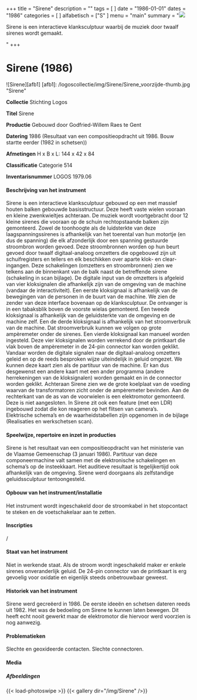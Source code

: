 ﻿+++
title = "Sirene"
description = ""
tags = [
]
date = "1986-01-01"
dates = "1986"
categories = [
]
alfabetisch = ["S"
]
menu = "main"
summary = "<a href='/logoscollectie/1986/sirene/'><img src='/logoscollectie/img/Sirene/Sirene_voorzijde-thumb.jpg'></a><p>Sirene is een interactieve klanksculptuur waarbij de muziek door twaalf sirenes wordt gemaakt.</p>"
+++

# Sirene (1986)

![Sirene][afb1]
[afb1]: /logoscollectie/img/Sirene/Sirene_voorzijde-thumb.jpg "Sirene"

**Collectie**
Stichting Logos

**Titel**
Sirene

**Productie**
Gebouwd door Godfried-Willem Raes te Gent

**Datering**
1986 (Resultaat van een compositieopdracht uit 1986. Bouw startte eerder (1982 in schetsen))

**Afmetingen**
H x B x L: 144 x 42 x 84

**Classificatie**
Categorie 514

**Inventarisnummer**
LOGOS 1979.06

#### Beschrijving van het instrument
Sirene is een interactieve klanksculptuur gebouwd op een met massief houten balken gebouwde basisstructuur. Deze heeft vaste wielen vooraan en kleine zwenkwieltjes achteraan.
De muziek wordt voortgebracht door 12 kleine sirenes die vooraan op de schuin rechtopstaande balken zijn gemonteerd. Zowel de toonhoogte als de luidsterkte van deze laagspanningssirenes is afhankelijk van het toerental van hun motortje (en dus de spanning) die elk afzonderlijk door een spanning gestuurde stroombron worden gevoed. Deze stroombronnen worden op hun beurt gevoed door twaalf digitaal-analoog omzetters die opgebouwd zijn uit schuifregisters en tellers en elk beschikken over aparte klok- en clear- ingangen. Deze schakelingen (omzetters en stroombronnen) zien we telkens aan de binnenkant van de balk naast de betreffende sirene (schakeling in scan bijlage).
De digitale input van de omzetters is afgeleid van vier kloksignalen die afhankelijk zijn van de omgeving van de machine (vandaar de interactiviteit). Een eerste kloksignaal is afhankelijk van de bewegingen van de personen in de buurt van de machine. We zien de zender van deze interface bovenaan op de klanksculptuur. De ontvanger  is in een tabaksblik boven de voorste wielas gemonteerd. Een tweede kloksignaal is afhankelijk van de geluidsterkte van de omgeving en de machine zelf. Een de derde kloksignaal is afhankelijk van het stroomverbruik van de machine. Dat stroomverbruik kunnen we volgen op grote ampèremeter onder de sirenes. Een vierde kloksignaal kan manueel worden ingesteld. Deze vier kloksignalen worden verrekend door de printkaart die vlak boven de ampèremeter in de 24-pin connector kan worden geklikt. Vandaar worden de digitale signalen naar de digitaal-analoog omzetters geleid en op de reeds besproken wijze uiteindelijk in geluid omgezet.  We kunnen deze kaart zien als de partituur van de machine. Er kan dus desgewenst een andere kaart met een ander programma (andere herrekeningen van de kloksignalen) worden gemaakt en in de connector worden geklikt.
Achteraan Sirene zien we de grote koelplaat van de voeding waarvan de transformatoren zicht onder de ampèremeter bevinden.
Aan de rechterkant van de as van de voorwielen is een elektromotor gemonteerd. Deze is niet aangesloten.
In Sirene zit ook een feature (met een LDR) ingebouwd zodat die kon reageren op het flitsen van camera’s.      
Elektrische schema’s en de waarheidstabellen zijn opgenomen in de bijlage (Realisaties en werkschetsen scan). 

#### Speelwijze, repertoire en inzet in producties
Sirene is het resultaat van een compositieopdracht van het ministerie van de Vlaamse Gemeenschap (3 januari 1986). Partituur van deze componeermachine valt samen met de elektronische schakelingen en schema’s op de insteekkaart. Het auditieve resultaat is tegelijkertijd ook afhankelijk van de omgeving. Sirene werd doorgaans als zelfstandige geluidssculptuur tentoongesteld.

#### Opbouw van het instrument/installatie
Het instrument wordt ingeschakeld door de stroomkabel in het stopcontact te steken en de voetschakelaar aan te zetten.

#### Inscripties
/

#### Staat van het instrument
Niet in werkende staat. Als de stroom wordt ingeschakeld maker er enkele sirenes onveranderlijk geluid. De 24-pin connector van de printkaart is erg gevoelig voor oxidatie en eigenlijk steeds onbetrouwbaar geweest.

#### Historiek van het instrument
Sirene werd gecreëerd in 1986. De eerste ideeën en schetsen dateren reeds uit 1982. 
Het was de bedoeling om Sirene te kunnen laten bewegen. Dit heeft echt nooit gewerkt maar de elektromotor die hiervoor werd voorzien is nog aanwezig. 

#### Problematieken
Slechte en geoxideerde contacten. Slechte connectoren.

#### Media
##### Afbeeldingen
{{< load-photoswipe >}}
{{< gallery dir="/img/Sirene" />}}